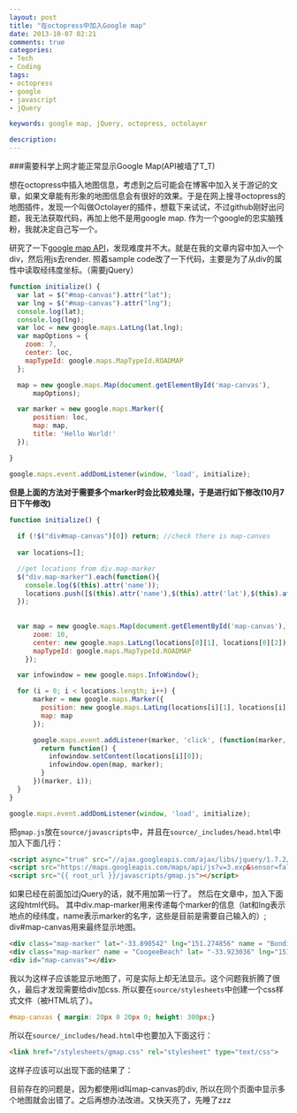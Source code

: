 ```yaml
---
layout: post
title: "在octopress中加入Google map"
date: 2013-10-07 02:21
comments: true
categories: 
- Tech
- Coding
tags:
- octopress
- google
- javascript
- jQuery

keywords: google map, jQuery, octopress, octolayer

description: 
---
```

###需要科学上网才能正常显示Google Map(API被墙了T_T)

想在octopress中插入地图信息，考虑到之后可能会在博客中加入关于游记的文章，如果文章能有形象的地图信息会有很好的效果。于是在网上搜寻octopress的地图插件，发现一个叫做<a herf="http://mguentner.github.io/octolayer/">Octolayer</a>的插件，想载下来试试，不过github刚好出问题，我无法获取代码，再加上他不是用google map. 作为一个google的忠实脑残粉，我就决定自己写一个。

研究了一下<a href="https://developers.google.com/maps/documentation/javascript/">google map API</a>，发现难度并不大。就是在我的文章内容中加入一个div，然后用js去render. 照着sample code改了一下代码，主要是为了从div的属性中读取经纬度坐标。（需要jQuery）

``` javascript gmap.js
function initialize() {
  var lat = $("#map-canvas").attr("lat"); 
  var lng = $("#map-canvas").attr("lng"); 
  console.log(lat);
  console.log(lng);
  var loc = new google.maps.LatLng(lat,lng);
  var mapOptions = {
    zoom: 7,
    center: loc,
    mapTypeId: google.maps.MapTypeId.ROADMAP
  };

  map = new google.maps.Map(document.getElementById('map-canvas'),
      mapOptions);

  var marker = new google.maps.Marker({
      position: loc,
      map: map,
      title: 'Hello World!'
  });

}

google.maps.event.addDomListener(window, 'load', initialize);
```
<!--more-->

<b>但是上面的方法对于需要多个marker时会比较难处理，于是进行如下修改(10月7日下午修改)</b>

``` javascript gmap.js
function initialize() {
  
  if (!$("div#map-canvas")[0]) return; //check there is map-canves
  
  var locations=[];

  //get locations from div.map-marker
  $("div.map-marker").each(function(){
    console.log($(this).attr('name'));
    locations.push([$(this).attr('name'),$(this).attr('lat'),$(this).attr('lng')]);
  });
  
  
  var map = new google.maps.Map(document.getElementById('map-canvas'), {
      zoom: 10,
      center: new google.maps.LatLng(locations[0][1], locations[0][2]),
      mapTypeId: google.maps.MapTypeId.ROADMAP
    });

  var infowindow = new google.maps.InfoWindow();

  for (i = 0; i < locations.length; i++) {  
      marker = new google.maps.Marker({
        position: new google.maps.LatLng(locations[i][1], locations[i][2]),
        map: map
      });

      google.maps.event.addListener(marker, 'click', (function(marker, i) {
        return function() {
          infowindow.setContent(locations[i][0]);
          infowindow.open(map, marker);
        }
      })(marker, i));
  }
}

google.maps.event.addDomListener(window, 'load', initialize);

```

把`gmap.js`放在`source/javascripts`中，并且在`source/_includes/head.html`中加入下面几行：

``` html
<script async="true" src="//ajax.googleapis.com/ajax/libs/jquery/1.7.2/jquery.min.js"></script>
<script src="https://maps.googleapis.com/maps/api/js?v=3.exp&sensor=false"></script>
<script src="{{ root_url }}/javascripts/gmap.js"></script>
```

如果已经在前面加过jQuery的话，就不用加第一行了。
然后在文章中，加入下面这段html代码。
其中div.map-marker用来传递每个marker的信息（lat和lng表示地点的经纬度，name表示marker的名字，这些是目前是需要自己输入的）; div#map-canvas用来最终显示地图。

``` html
<div class="map-marker" lat="-33.890542" lng="151.274856" name = "BondiBeach" ></div>
<div class="map-marker" name = "CoogeeBeach" lat= "-33.923036" lng="151.259052"></div>
<div id="map-canvas"></div>
```

我以为这样子应该能显示地图了，可是实际上却无法显示。这个问题我折腾了很久，最后才发现需要给div加css. 所以要在`source/stylesheets`中创建一个css样式文件（被HTML坑了）。

``` css gmap.css
#map-canvas { margin: 20px 0 20px 0; height: 300px;}
```

所以在`source/_includes/head.html`中也要加入下面这行：

``` html
<link href="/stylesheets/gmap.css" rel="stylesheet" type="text/css">
```

这样子应该可以出现下面的结果了：

<div class="map-marker" lat="-33.890542" lng="151.274856" name = "BondiBeach" ></div>
<div class="map-marker" name = "CoogeeBeach" lat= "-33.923036" lng="151.259052"></div>
<div id="map-canvas"></div>

目前存在的问题是，因为都使用id叫map-canvas的div, 所以在同个页面中显示多个地图就会出错了。之后再想办法改进。又快天亮了，先睡了zzz
